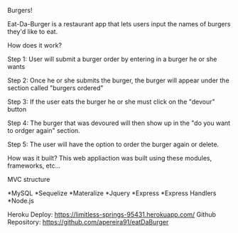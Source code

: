 Burgers!

Eat-Da-Burger is a restaurant app that lets users input the names of burgers they'd like to eat.

How does it work?

Step 1: User will submit a burger order by entering in a burger he or she wants 

Step 2: Once he or she submits the burger, the burger will appear under the section called "burgers ordered" 

Step 3: If the user eats the burger he or she must click on the "devour" button 

Step 4: The burger that was devoured will then show up in the "do you want to ordger again" section. 

Step 5: The user will have the option to order the burger again or delete.

How was it built?
This web appliaction was built using these modules, frameworks, etc...

MVC structure

*MySQL
*Sequelize
*Materalize
*Jquery
*Express
*Express Handlers
*Node.js

Heroku Deploy: https://limitless-springs-95431.herokuapp.com/
Github Repository: https://github.com/apereira91/eatDaBurger